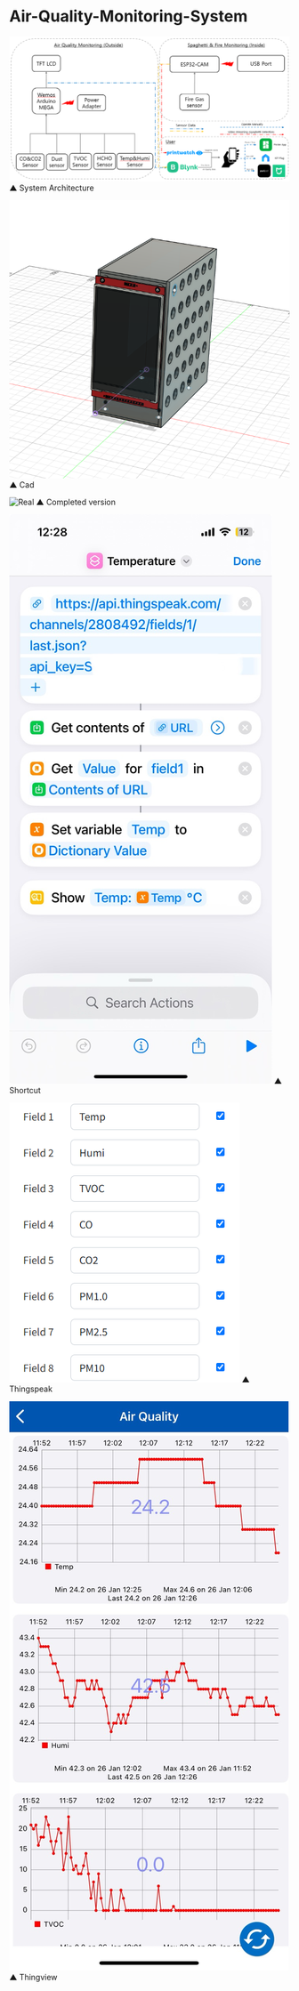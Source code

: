 # Air-Quality-Monitoring-System

![System Architecture](https://github.com/SinSangHyun/Air-Quality-Monitoring-System/blob/main/System%20Architecture.png)
▲ System Architecture


![Cad](https://github.com/SinSangHyun/Air-Quality-Monitoring-System/blob/main/Pictures/Cad_image.png)
▲ Cad


![Real](https://github.com/SinSangHyun/Air-Quality-Monitoring-System/blob/main/Pictures/Real_image.png)
▲ Completed version


![Shortcut](https://github.com/SinSangHyun/Air-Quality-Monitoring-System/blob/main/Pictures/Shortcut.jpg)
▲ Shortcut


![Thingspeak](https://github.com/SinSangHyun/Air-Quality-Monitoring-System/blob/main/Pictures/Thingspeak_Field_Setting.png)
▲ Thingspeak


![Thingview](https://github.com/SinSangHyun/Air-Quality-Monitoring-System/blob/main/Pictures/Thingview.jpg)
▲ Thingview
